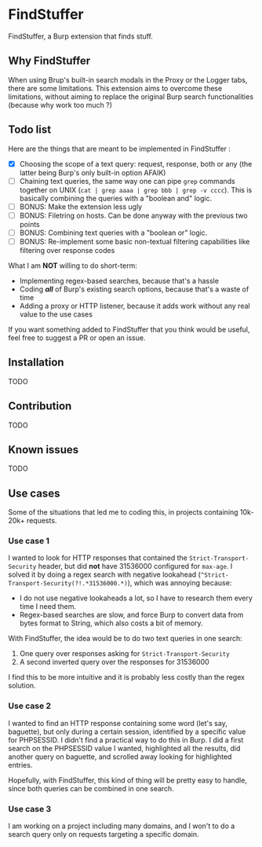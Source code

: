 # FindStuffer
FindStuffer, a Burp extension that finds stuff. 
## Why FindStuffer
When using Brup's built-in search modals in the Proxy or the Logger tabs, there are some limitations. This extension aims to overcome these limitations, without aiming to replace the original Burp search functionalities (because why work too much ?)
## Todo list
Here are the things that are meant to be implemented in FindStuffer :
- [x]  Choosing the scope of a text query: request, response, both or any (the latter being Burp's only built-in option AFAIK)
- [ ]  Chaining text queries, the same way one can pipe `grep` commands together on UNIX (`cat | grep aaaa | grep bbb | grep -v cccc`). This is basically combining the queries with a "boolean and" logic.
- [ ] BONUS: Make the extension less ugly
- [ ] BONUS: Filetring on hosts. Can be done anyway with the previous two points
- [ ] BONUS: Combining text queries with a "boolean or" logic.
- [ ] BONUS: Re-implement some basic non-textual filtering capabilities like filtering over response codes

What I am **NOT** willing to do short-term:
- Implementing regex-based searches, because that's a hassle
- Coding **_all_** of Burp's existing search options, because that's a waste of time
- Adding a proxy or HTTP listener, because it adds work without any real value to the use cases

If you want something added to FindStuffer that you think would be useful, feel free to suggest a PR or open an issue.
## Installation
TODO
## Contribution
TODO
## Known issues
TODO
## Use cases
Some of the situations that led me to coding this, in projects containing 10k-20k+ requests.
### Use case 1
I wanted to look for HTTP responses that contained the `Strict-Transport-Security` header, but did **not** have 31536000 configured for `max-age`. I solved it by doing a regex search with negative lookahead (`^Strict-Transport-Security(?!.*31536000.*)`), which was annoying because:
- I do not use negative lookaheads a lot, so I have to research them every time I need them.
- Regex-based searches are slow, and force Burp to convert data from bytes format to String, which also costs a bit of memory.

With FindStuffer, the idea would be to do two text queries in one search:
1. One query over responses asking for `Strict-Transport-Security`
2. A second inverted query over the responses for 31536000

I find this to be more intuitive and it is probably less costly than the regex solution.
### Use case 2
I wanted to find an HTTP response containing some word (let's say, baguette), but only during a certain session, identified by a specific value for PHPSESSID. I didn't find a practical way to do this in Burp. I did a first search on the PHPSESSID value I wanted, highlighted all the results, did another query on baguette, and scrolled away looking for highlighted entries.

Hopefully, with FindStuffer, this kind of thing will be pretty easy to handle, since both queries can be combined in one search.
### Use case 3
I am working on a project including many domains, and I won't to do a search query only on requests targeting a specific domain.

